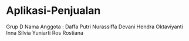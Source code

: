# Aplikasi-Penjualan

Grup D
Nama Anggota : 
Daffa Putri Nurassiffa
Devani Hendra Oktaviyanti
Inna Silvia Yuniarti
Ros Rostiana

